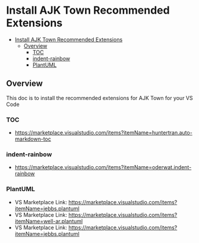 # Install AJK Town Recommended Extensions

<!-- TOC -->

- [Install AJK Town Recommended Extensions](#install-ajk-town-recommended-extensions)
  - [Overview](#overview)
    - [TOC](#toc)
    - [indent-rainbow](#indent-rainbow)
    - [PlantUML](#plantuml)

<!-- /TOC -->

## Overview

This doc is to install the recommended extensions for AJK Town for your VS Code


### TOC

- https://marketplace.visualstudio.com/items?itemName=huntertran.auto-markdown-toc


### indent-rainbow

- https://marketplace.visualstudio.com/items?itemName=oderwat.indent-rainbow


### PlantUML

- VS Marketplace Link: https://marketplace.visualstudio.com/items?itemName=jebbs.plantuml
- VS Marketplace Link: https://marketplace.visualstudio.com/items?itemName=well-ar.plantuml
- VS Marketplace Link: https://marketplace.visualstudio.com/items?itemName=jebbs.plantuml